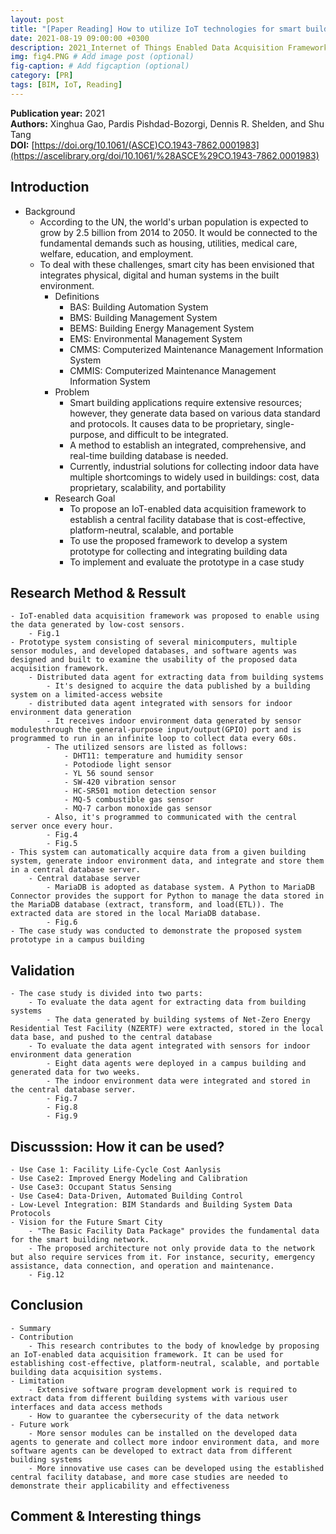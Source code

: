 ```yaml
---
layout: post
title: "[Paper Reading] How to utilize IoT technologies for smart building research and applications?"
date: 2021-08-19 09:00:00 +0300
description: 2021_Internet of Things Enabled Data Acquisition Framework for Smart Building Applications # Add post description (optional)
img: fig4.PNG # Add image post (optional)
fig-caption: # Add figcaption (optional)
category: [PR]
tags: [BIM, IoT, Reading]
---
```

**Publication year:** 2021 <br>
**Authors:** Xinghua Gao, Pardis Pishdad-Bozorgi, Dennis R. Shelden, and Shu Tang <br>
**DOI:** [https://doi.org/10.1061/(ASCE)CO.1943-7862.0001983](https://ascelibrary.org/doi/10.1061/%28ASCE%29CO.1943-7862.0001983)

## Introduction
- Background
  - According to the UN, the world's urban population is expected to grow by 2.5 billion from 2014 to 2050. It would be connected to the fundamental demands such as housing, utilities, medical care, welfare, education, and employment.
  - To deal with these challenges, smart city has been envisioned that integrates physical, digital and human systems in the built environment.
    - Definitions
      - BAS: Building Automation System
      - BMS: Building Management System
      - BEMS: Building Energy Management System
      - EMS: Environmental Management System
      - CMMS: Computerized Maintenance Management Information System
      - CMMIS: Computerized Maintenance Management Information System
	- Problem
      - Smart building applications require extensive resources; however, they generate data based on various data standard and protocols. It causes data to be proprietary, single-purpose, and difficult to be integrated.
      - A method to establish an integrated, comprehensive, and real-time building database is needed.
      - Currently, industrial solutions for collecting indoor data have multiple shortcomings to widely used in buildings: cost, data proprietary, scalability, and portability
	- Research Goal
      - To propose an IoT-enabled data acquisition framework to establish a central facility database that is cost-effective, platform-neutral, scalable, and portable
      - To use the proposed framework to develop a system prototype for collecting and integrating building data
      - To implement and evaluate the prototype in a case study

## Research Method & Ressult
	- IoT-enabled data acquisition framework was proposed to enable using the data generated by low-cost sensors.
		- Fig.1
	- Prototype system consisting of several minicomputers, multiple sensor modules, and developed databases, and software agents was designed and built to examine the usability of the proposed data acquisition framework.
		- Distributed data agent for extracting data from building systems
			- It's designed to acquire the data published by a building system on a limited-access website
		- distributed data agent integrated with sensors for indoor environment data generation
			- It receives indoor environment data generated by sensor modulesthrough the general-purpose input/output(GPIO) port and is programmed to run in an infinite loop to collect data every 60s.
			- The utilized sensors are listed as follows:
				- DHT11: temperature and humidity sensor
				- Potodiode light sensor
				- YL 56 sound sensor
				- SW-420 vibration sensor
				- HC-SR501 motion detection sensor
				- MQ-5 combustible gas sensor
				- MQ-7 carbon monoxide gas sensor
			- Also, it's programmed to communicated with the central server once every hour.
			- Fig.4
			- Fig.5
	- This system can automatically acquire data from a given building system, generate indoor environment data, and integrate and store them in a central database server.
		- Central database server
			- MariaDB is adopted as database system. A Python to MariaDB Connector provides the support for Python to manage the data stored in the MariaDB database (extract, transform, and load(ETL)). The extracted data are stored in the local MariaDB database.
			- Fig.6
	- The case study was conducted to demonstrate the proposed system prototype in a campus building

## Validation
	- The case study is divided into two parts:
		- To evaluate the data agent for extracting data from building systems
			- The data generated by building systems of Net-Zero Energy Residential Test Facility (NZERTF) were extracted, stored in the local data base, and pushed to the central database
		- To evaluate the data agent integrated with sensors for indoor environment data generation
			- Eight data agents were deployed in a campus building and generated data for two weeks.
			- The indoor environment data were integrated and stored in the central database server.
			- Fig.7
			- Fig.8
			- Fig.9

## Discusssion: How it can be used?
	- Use Case 1: Facility Life-Cycle Cost Aanlysis
	- Use Case2: Improved Energy Modeling and Calibration
	- Use Case3: Occupant Status Sensing
	- Use Case4: Data-Driven, Automated Building Control
	- Low-Level Integration: BIM Standards and Building System Data Protocols
	- Vision for the Future Smart City
		- "The Basic Facility Data Package" provides the fundamental data for the smart building network.
		- The proposed architecture not only provide data to the network but also require services from it. For instance, security, emergency assistance, data connection, and operation and maintenance.
		- Fig.12

## Conclusion
	- Summary
	- Contribution
		- This research contributes to the body of knowledge by proposing an IoT-enabled data acquisition framework. It can be used for establishing cost-effective, platform-neutral, scalable, and portable building data acquisition systems.
	- Limitation
		- Extensive software program development work is required to extract data from different building systems with various user interfaces and data access methods
		- How to guarantee the cybersecurity of the data network
	- Future work
		- More sensor modules can be installed on the developed data agents to generate and collect more indoor environment data, and more software agents can be developed to extract data from different building systems
		- More innovative use cases can be developed using the established central facility database, and more case studies are needed to demonstrate their applicability and effectiveness

## Comment & Interesting things
